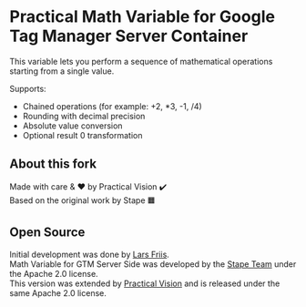 # Practical Math Variable for Google Tag Manager Server Container

This variable lets you perform a sequence of mathematical operations starting from a single value.

Supports:
- Chained operations (for example: +2, *3, -1, /4)
- Rounding with decimal precision
- Absolute value conversion
- Optional result 0 transformation

## About this fork

Made with care & ❤️ by Practical Vision ✔️  
Based on the original work by Stape 🟧

## Open Source

Initial development was done by [Lars Friis](https://www.linkedin.com/in/lars-friis/).  
Math Variable for GTM Server Side was developed by the [Stape Team](https://stape.io/) under the Apache 2.0 license.  
This version was extended by [Practical Vision](https://practicalvision.co.il/) and is released under the same Apache 2.0 license.
